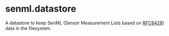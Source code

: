 # senml.datastore
A datastore to keep SenML (Sensor Measurement Lists based on [RFC8428](https://tools.ietf.org/html/rfc8428))  data in the filesystem.
